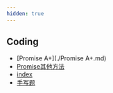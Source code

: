 ```yaml
---
hidden: true
---
```


## Coding
* [Promise A+](./Promise A+.md)
* [Promise其他方法](./Promise其他方法.md)
* [index](./index.md)
* [手写题](./手写题.md)
